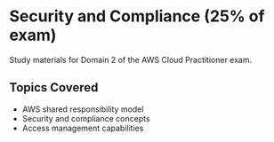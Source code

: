 # Security and Compliance (25% of exam)

Study materials for Domain 2 of the AWS Cloud Practitioner exam.

## Topics Covered
- AWS shared responsibility model
- Security and compliance concepts
- Access management capabilities
